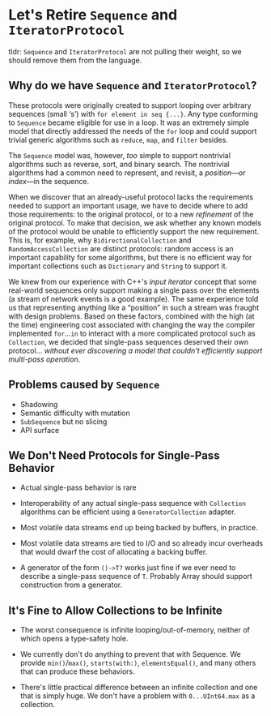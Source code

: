 # Let's Retire `Sequence` and `IteratorProtocol`

tldr: `Sequence` and `IteratorProtocol` are not pulling their weight, so we
should remove them from the language.

## Why do we have `Sequence` and `IteratorProtocol`?

These protocols were originally created to support looping over
arbitrary sequences (small ‘s’) with `for element in seq {...}`.  Any
type conforming to `Sequence` became eligible for use in a loop.  It
was an extremely simple model that directly addressed the needs of the
`for` loop and could support trivial generic algorithms such as
`reduce`, `map`, and `filter` besides.

The `Sequence` model was, however, *too* simple to support nontrivial
algorithms such as reverse, sort, and binary search.  The nontrivial
algorithms had a common need to represent, and revisit, a
*position*—or *index*—in the sequence.

When we discover that an already-useful protocol lacks the
requirements needed to support an important usage, we have to decide
where to add those requirements: to the original protocol, or to a new
*refinement* of the original protocol.  To make that decision, we ask
whether any known models of the protocol would be unable to
efficiently support the new requirement.  This is, for example, why
`BidirectionalCollection` and `RandomAccessCollection` are distinct
protocols: random access is an important capability for some
algorithms, but there is no efficient way for important collections
such as `Dictionary` and `String` to support it.

We knew from our experience with C++'s *input iterator* concept that
some real-world sequences only support making a single pass over the
elements (a stream of network events is a good example). The same
experience told us that representing anything like a “position” in
such a stream was fraught with design problems.  Based on these
factors, combined with the high (at the time) engineering cost
associated with changing the way the compiler implemented `for`...`in`
to interact with a more complicated protocol such as `Collection`, we
decided that single-pass sequences deserved their own protocol…
*without ever discovering a model that couldn't efficiently support
multi-pass operation*.

## Problems caused by `Sequence`

- Shadowing
- Semantic difficulty with mutation
- `SubSequence` but no slicing
- API surface

## We Don't Need Protocols for Single-Pass Behavior

- Actual single-pass behavior is rare

- Interoperability of any actual single-pass sequence with
  `Collection` algorithms can be efficient using a
  `GeneratorCollection` adapter.
  
- Most volatile data streams end up being backed by buffers, in
  practice.
  
- Most volatile data streams are tied to I/O and so already incur
  overheads that would dwarf the cost of allocating a backing buffer.

- A generator of the form `()->T?` works just fine if we ever need to
  describe a single-pass sequence of `T`.  Probably Array should
  support construction from a generator.

## It's Fine to Allow Collections to be Infinite

- The worst consequence is infinite looping/out-of-memory, neither of
  which opens a type-safety hole.
  
- We currently don't do anything to prevent that with Sequence.
  We provide `min()`/`max()`, `starts(with:)`, `elementsEqual()`,
  and many others that can produce these behaviors.
  
- There's little practical difference between an infinite collection
  and one that is simply huge.  We don't have a problem with
  `0...UInt64.max` as a collection.
  
